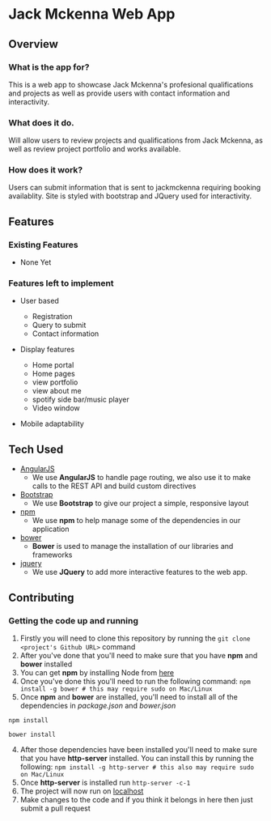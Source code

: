 # Jack Mckenna Web App
 
## Overview

### What is the app for?

This is a web app to showcase Jack Mckenna's profesional qualifications and projects as well as provide users with contact information and interactivity. 

### What does it do. 

Will allow users to review projects and qualifications from Jack Mckenna, as well as review project portfolio and works available.

### How does it work?

Users can submit information that is sent to jackmckenna requiring booking availablity. Site is styled with bootstrap and JQuery used for interactivity. 
 
## Features

### Existing Features
 
- None Yet

### Features left to implement

- User based
	- Registration
	- Query to submit
	- Contact information

- Display features
	- Home portal
	- Home pages
	- view portfolio
	- view about me
	- spotify side bar/music player
	- Video window

- Mobile adaptability


## Tech Used
 
- [AngularJS](https://angularjs.org/)
    - We use **AngularJS** to handle page routing, we also use it to make calls to the REST API and build custom directives
- [Bootstrap](http://getbootstrap.com/)
    - We use **Bootstrap** to give our project a simple, responsive layout
- [npm](https://www.npmjs.com/)
    - We use **npm** to help manage some of the dependencies in our application
- [bower](https://bower.io/)
    - **Bower** is used to manage the installation of our libraries and frameworks
- [jquery](https://jquery.com/)
	- We use **JQuery** to add more interactive features to the web app. 

## Contributing

### Getting the code up and running
1. Firstly you will need to clone this repository by running the ```git clone <project's Github URL>``` command
2. After you've done that you'll need to make sure that you have **npm** and **bower** installed
  1. You can get **npm** by installing Node from [here](https://nodejs.org/en/)
  2. Once you've done this you'll need to run the following command:
     `npm install -g bower # this may require sudo on Mac/Linux`
3. Once **npm** and **bower** are installed, you'll need to install all of the dependencies in *package.json* and *bower.json*
  ```
  npm install
 
  bower install
  ```
4. After those dependencies have been installed you'll need to make sure that you have **http-server** installed. You can install this by running the following: ```npm install -g http-server # this also may require sudo on Mac/Linux```
5. Once **http-server** is installed run ```http-server -c-1```
6. The project will now run on [localhost](http://127.0.0.1:8080)
7. Make changes to the code and if you think it belongs in here then just submit a pull request